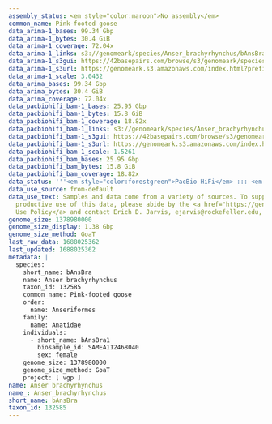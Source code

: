 ```yaml
---
assembly_status: <em style="color:maroon">No assembly</em>
common_name: Pink-footed goose
data_arima-1_bases: 99.34 Gbp
data_arima-1_bytes: 30.4 GiB
data_arima-1_coverage: 72.04x
data_arima-1_links: s3://genomeark/species/Anser_brachyrhynchus/bAnsBra1/genomic_data/arima/<br>
data_arima-1_s3gui: https://42basepairs.com/browse/s3/genomeark/species/Anser_brachyrhynchus/bAnsBra1/genomic_data/arima/
data_arima-1_s3url: https://genomeark.s3.amazonaws.com/index.html?prefix=species/Anser_brachyrhynchus/bAnsBra1/genomic_data/arima/
data_arima-1_scale: 3.0432
data_arima_bases: 99.34 Gbp
data_arima_bytes: 30.4 GiB
data_arima_coverage: 72.04x
data_pacbiohifi_bam-1_bases: 25.95 Gbp
data_pacbiohifi_bam-1_bytes: 15.8 GiB
data_pacbiohifi_bam-1_coverage: 18.82x
data_pacbiohifi_bam-1_links: s3://genomeark/species/Anser_brachyrhynchus/bAnsBra1/genomic_data/pacbio_hifi/<br>
data_pacbiohifi_bam-1_s3gui: https://42basepairs.com/browse/s3/genomeark/species/Anser_brachyrhynchus/bAnsBra1/genomic_data/pacbio_hifi/
data_pacbiohifi_bam-1_s3url: https://genomeark.s3.amazonaws.com/index.html?prefix=species/Anser_brachyrhynchus/bAnsBra1/genomic_data/pacbio_hifi/
data_pacbiohifi_bam-1_scale: 1.5261
data_pacbiohifi_bam_bases: 25.95 Gbp
data_pacbiohifi_bam_bytes: 15.8 GiB
data_pacbiohifi_bam_coverage: 18.82x
data_status: '''<em style="color:forestgreen">PacBio HiFi</em> ::: <em style="color:forestgreen">Arima</em>'''
data_use_source: from-default
data_use_text: Samples and data come from a variety of sources. To support fair and
  productive use of this data, please abide by the <a href="https://genome10k.soe.ucsc.edu/data-use-policies/">Data
  Use Policy</a> and contact Erich D. Jarvis, ejarvis@rockefeller.edu, with any questions.
genome_size: 1378980000
genome_size_display: 1.38 Gbp
genome_size_method: GoaT
last_raw_data: 1688025362
last_updated: 1688025362
metadata: |
  species:
    short_name: bAnsBra
    name: Anser brachyrhynchus
    taxon_id: 132585
    common_name: Pink-footed goose
    order:
      name: Anseriformes
    family:
      name: Anatidae
    individuals:
      - short_name: bAnsBra1
        biosample_id: SAMEA112468040
        sex: female
    genome_size: 1378980000
    genome_size_method: GoaT
    project: [ vgp ]
name: Anser brachyrhynchus
name_: Anser_brachyrhynchus
short_name: bAnsBra
taxon_id: 132585
---
```

